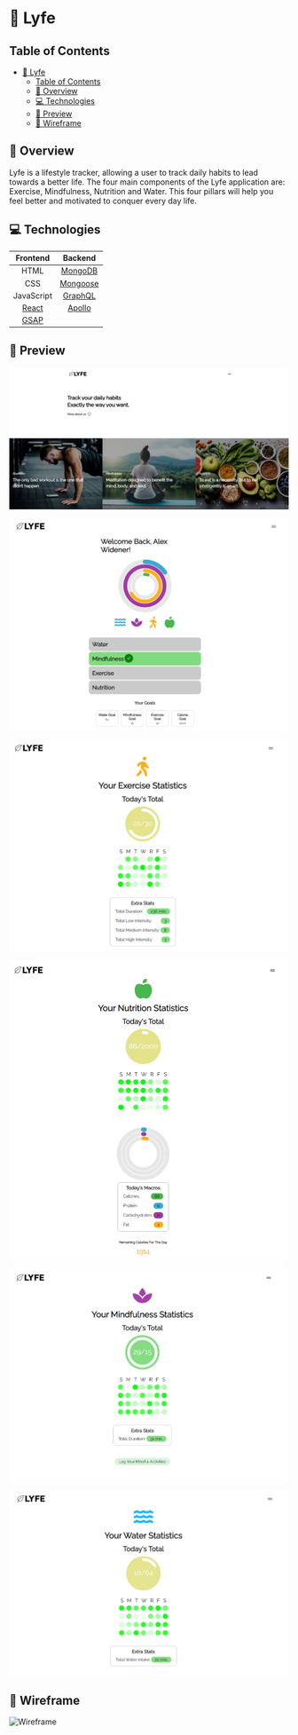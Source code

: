 # 🍃 Lyfe

## Table of Contents
- [🍃 Lyfe](#-lyfe)
  - [Table of Contents](#table-of-contents)
  - [🔎 Overview](#-overview)
  - [💻 Technologies](#-technologies)
  - [🎨 Preview](#-preview)
  - [📝 Wireframe](#-wireframe)

## 🔎 Overview
Lyfe is a lifestyle tracker, allowing a user to track daily habits to lead towards a better life. The four main components of the Lyfe application are: Exercise, Mindfulness, Nutrition and Water. This four pillars will help you feel better and motivated to conquer every day life.

## 💻 Technologies

|              Frontend               |                 Backend                  |
| :---------------------------------: | :--------------------------------------: |
|                HTML                 |   [MongoDB](https://www.mongodb.com/)    |
|                 CSS                 |   [Mongoose](https://mongoosejs.com/)    |
|             JavaScript              |     [GraphQL](https://graphql.org/)      |
|    [React](https://reactjs.org/)    | [Apollo](https://www.apollographql.com/) |
| [GSAP](https://greensock.com/gsap/) |                                          |

## 🎨 Preview
![Landing Page](./assets/landing-preview.png)

![Dashboard](./assets/dashboard-preview.png)

![Exercise Page](./assets/exercise-preview.png)

![Nutrition Page](./assets/nutrition-preview.png)

![Mindfulness Page](./assets/mindfulness-preview.png)

![Water Page](./assets/water-preview.png)


## 📝 Wireframe
![Wireframe](./assets/wireframe.drawio.png)